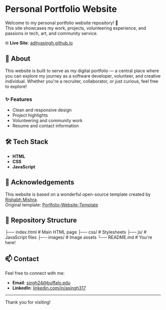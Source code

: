 # Personal Portfolio Website

Welcome to my personal portfolio website repository! 🚀  
This site showcases my work, projects, volunteering experience, and passions in tech, art, and community service.

🌐 **Live Site**: [adityasingh.github.io](https://aditya-12345.github.io/adityasingh.github.io/)

## 📌 About

This website is built to serve as my digital portfolio — a central place where you can explore my journey as a software developer, volunteer, and creative individual. Whether you're a recruiter, collaborator, or just curious, feel free to explore!

### ✨ Features
- Clean and responsive design
- Project highlights
- Volunteering and community work
- Resume and contact information

## 🛠️ Tech Stack
- **HTML**
- **CSS**
- **JavaScript**

## 🙏 Acknowledgements

This website is based on a wonderful open-source template created by [Rishabh Mishra](https://github.com/rishabhnmishra).  
Original template: [Portfolio-Website-Template](https://github.com/rishabhnmishra/Portfolio-Website-Template/blob/main/index.html)

## 📂 Repository Structure
├── index.html # Main HTML page 
├── css/ # Stylesheets 
├── js/ # JavaScript files 
├── images/ # Image assets 
└── README.md # You're here!

## 📫 Contact

Feel free to connect with me:
- **Email**: singh24@buffalo.edu  
- **LinkedIn**: [linkedin.com/in/asingh317](https://www.linkedin.com/in/asingh317)

---

Thank you for visiting!
